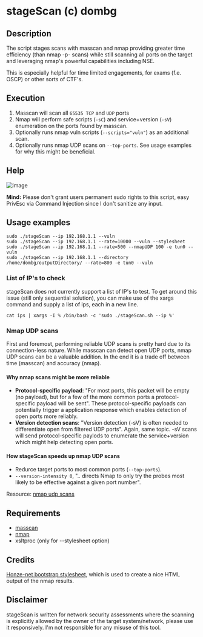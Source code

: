 # stageScan (c) dombg

## Description

The script stages scans with masscan and nmap providing greater time efficiency (than nmap -p- scans) while still scanning all ports on the target and leveraging nmap's powerful capabilities including NSE.

This is especially helpful for time limited engagements, for exams (f.e. OSCP) or other sorts of CTF's. 

## Execution

1. Masscan will scan all `65535 TCP` and `UDP` ports
2. Nmap will perform safe scripts (`-sC`) and service+version (`-sV`) enumeration on the ports found by masscan.
3. Optionally runs nmap vuln scripts (`--scripts="vuln"`) as an additional scan.
4. Optionally runs nmap UDP scans on `--top-ports`. See usage examples for why this might be beneficial.

## Help

![image](https://user-images.githubusercontent.com/7427205/139715948-b2688ab2-0ea1-47d6-9588-4454266574d0.png)

**Mind:** Please don't grant users permanent sudo rights to this script, easy PrivEsc via Command Injection since I don't sanitize any input.

## Usage examples

```
sudo ./stageScan --ip 192.168.1.1 --vuln
sudo ./stageScan --ip 192.168.1.1 --rate=10000 --vuln --stylesheet
sudo ./stageScan --ip 192.168.1.1 --rate=500 --nmapUDP 100 -e tun0 --vuln
sudo ./stageScan --ip 192.168.1.1 --directory /home/dombg/outputDirectory/ --rate=800 -e tun0 --vuln
```
### List of IP's to check 

stageScan does not currently support a list of IP's to test. To get around this issue (still only sequential solution), you can make use of the xargs command and supply a list of ips, each in a new line.

`cat ips | xargs -I % /bin/bash -c 'sudo ./stageScan.sh --ip %'`

### Nmap UDP scans

First and foremost, performing reliable UDP scans is pretty hard due to its connection-less nature. While masscan can detect open UDP ports, nmap UDP scans can be a valuable addition. In the end it is a trade off between time (masscan) and accuracy (nmap). 

#### Why nmap scans might be more reliable

- **Protocol-specific payload**: "For most ports, this packet will be empty (no payload), but for a few of the more common ports a protocol-specific payload will be sent". These protocol-specific payloads can potentially trigger a application response which enables detection of open ports more reliably.
- **Version detection scans**: "Version detection (-sV) is often needed to differentiate open from filtered UDP ports". Again, same topic. -sV scans will send protocol-specific paylods to enumerate the service+version which might help detecting open ports.

#### How stageScan speeds up nmap UDP scans

- Redurce target ports to most common ports (`--top-ports`).
- `--version-intensity 0`, ".. directs Nmap to only try the probes most likely to be effective against a given port number". 

Resource: [nmap udp scans](https://nmap.org/book/scan-methods-udp-scan.html)



## Requirements

- [masscan](https://github.com/robertdavidgraham/masscan)
- [nmap](https://nmap.org/)
- xsltproc (only for --stylesheet option)

## Credits

[Honze-net bootstrap stylesheet](https://github.com/honze-net/nmap-bootstrap-xsl/), which is used to create a nice HTML output of the nmap results.

## Disclaimer

stageScan is written for network security assessments where the scanning is explicitly allowed by the owner of the target system/network, please use it responsively. I'm not responsible for any misuse of this tool.
